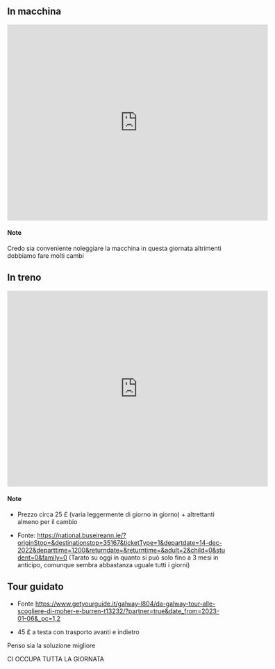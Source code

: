 ## In macchina

<iframe src="https://www.google.com/maps/embed?pb=!1m28!1m12!1m3!1d153191.047261504!2d-9.256246934710367!3d53.1351441362419!2m3!1f0!2f0!3f0!3m2!1i1024!2i768!4f13.1!4m13!3e0!4m5!1s0x485b93955a2d5bff%3A0x32b1b440a495281!2sGalway%2C%20Irlanda!3m2!1d53.270668!2d-9.0567905!4m5!1s0x485b01af0bb881f3%3A0x283a469048b8c0e6!2sScogliere%20di%20Moher%2C%20Lislorkan%20North%2C%20County%20Clare%2C%20Irlanda!3m2!1d52.971536799999996!2d-9.4308824!5e0!3m2!1sit!2sit!4v1665848815172!5m2!1sit!2sit" width="600" height="450" style="border:0;" allowfullscreen="" loading="lazy" referrerpolicy="no-referrer-when-downgrade"></iframe>

#### Note

Credo sia conveniente noleggiare la macchina in questa giornata altrimenti dobbiamo fare molti cambi

## In treno

<iframe src="https://www.google.com/maps/embed?pb=!1m28!1m12!1m3!1d205962.13921882413!2d-9.139841275401686!3d53.074121965540435!2m3!1f0!2f0!3f0!3m2!1i1024!2i768!4f13.1!4m13!3e3!4m5!1s0x485b93955a2d5bff%3A0x32b1b440a495281!2sGalway%2C%20Irlanda!3m2!1d53.270668!2d-9.0567905!4m5!1s0x485b01af0bb881f3%3A0x283a469048b8c0e6!2sScogliere%20di%20Moher%2C%20Lislorkan%20North%2C%20County%20Clare%2C%20Irlanda!3m2!1d52.971536799999996!2d-9.4308824!5e0!3m2!1sit!2sit!4v1665848060872!5m2!1sit!2sit" width="600" height="450" style="border:0;" allowfullscreen="" loading="lazy" referrerpolicy="no-referrer-when-downgrade"></iframe>

#### Note

- Prezzo circa 25 £ (varia leggermente di giorno in giorno) + altrettanti almeno per il cambio

- Fonte: https://national.buseireann.ie/?originStop=&destinationstop=35167&ticketType=1&departdate=14-dec-2022&departtime=1200&returndate=&returntime=&adult=2&child=0&student=0&family=0 (Tarato su oggi in quanto si può solo fino a 3 mesi in anticipo, comunque sembra abbastanza uguale tutti i giorni)

## Tour guidato

- Fonte https://www.getyourguide.it/galway-l804/da-galway-tour-alle-scogliere-di-moher-e-burren-t13232/?partner=true&date_from=2023-01-06&_pc=1,2

- 45 £ a testa con trasporto avanti e indietro

Penso sia la soluzione migliore

CI OCCUPA TUTTA LA GIORNATA